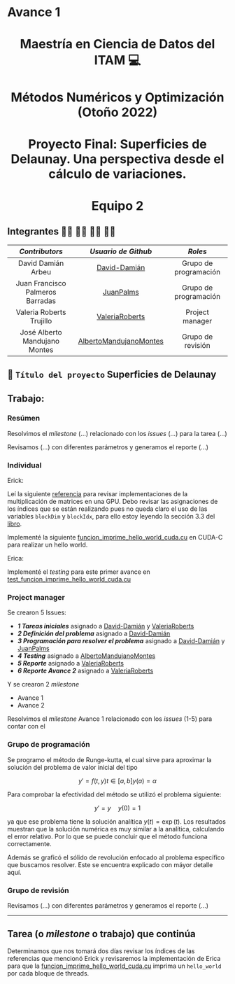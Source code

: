 # Avance 1

<p align = "center">

# <p align = "center"> Maestría en Ciencia de Datos del ITAM :computer:
    
# <p align = "center"> Métodos Numéricos y Optimización (Otoño 2022)    
    
# <p align = "center"> Proyecto Final: Superficies de Delaunay. Una perspectiva desde el cálculo de variaciones.
  
# <p align = "center"> Equipo 2

## Integrantes 👨‍🔬 👨‍🔬 👩‍🔬 👨‍🔬

|     ***Contributors***           |             ***Usuario de Github***                  |  ***Roles***  |                               
|:--------------------------------:|:----------------------------------------------------:|:----------------------:|
|        David Damián Arbeu        |     [David-Damián](https://github.com/David-Damian)  |       Grupo de programación   | 
| Juan Francisco Palmeros Barradas | [JuanPalms](https://github.com/JuanPalms)            |       Grupo de programación   | 
|       Valeria Roberts Trujillo   |  [ValeriaRoberts](https://github.com/ValeriaRoberts) |       Project manager   | 
|  José Alberto Mandujano Montes   | [AlbertoMandujanoMontes](https://github.com/AlbertoMandujanoMontes) |       Grupo de revisión  |

## :rocket: ```Título del proyecto``` Superficies de Delaunay

## Trabajo: 

### Resúmen

Resolvimos el *milestone* (...) relacionado con los *issues* (...) para la tarea (...)

Revisamos (...) con diferentes parámetros y generamos el reporte (...)


### Individual

Erick: 

Leí la siguiente [referencia](http://docs.nvidia.com/cuda/cuda-c-programming-guide/#axzz4cvQxAHMZ) para revisar implementaciones de la multiplicación de matrices en una GPU. Debo revisar las asignaciones de los índices que se están realizando pues no queda claro el uso de las variables `blockDim` y `blockIdx`, para ello estoy leyendo la sección 3.3 del [libro](http://www.hds.bme.hu/~fhegedus/C++/programming_massively_parallel_processors.pdf).

Implementé la siguiente [funcion_imprime_hello_world_cuda.cu](src/funcion_imprime_hello_world_cuda.cu) en CUDA-C para realizar un hello world.

Erica:

Implementé el *testing* para este primer avance en [test_funcion_imprime_hello_world_cuda.cu](src/test/test_funcion_imprime_hello_world_cuda.cu)

### Project manager

Se crearon 5 Issues:
* ***1 Tareas iniciales*** asignado a [David-Damián](https://github.com/David-Damian) y [ValeriaRoberts](https://github.com/ValeriaRoberts)
* ***2 Definición del problema*** asignado a [David-Damián](https://github.com/David-Damian)
* ***3 Programación para resolver el problema*** asignado a [David-Damián](https://github.com/David-Damian) y [JuanPalms](https://github.com/JuanPalms)
* ***4 Testing*** asignado a [AlbertoMandujanoMontes](https://github.com/AlbertoMandujanoMontes)
* ***5 Reporte*** asignado a [ValeriaRoberts](https://github.com/ValeriaRoberts)
* ***6 Reporte Avance 2*** asignado a [ValeriaRoberts](https://github.com/ValeriaRoberts)

Y se crearon 2 *milestone*
* Avance 1
* Avance 2

Resolvimos el *milestone* Avance 1 relacionado con los *issues* (1-5) para contar con el 

### Grupo de programación

Se programo el método de Runge-kutta, el cual sirve para aproximar la solución del problema de valor inicial del tipo

$$y'=f(t,y)   t\in[a,b] y (a)=\alpha$$

Para comprobar la efectividad del método se utilizó el problema siguiente:

$$ y'=y\quad y(0)=1 $$ 

ya que ese problema tiene la solución analítica $y(t)=\exp(t)$.
Los resultados muestran que la solución numérica es muy similar a la analítica, calculando el error relativo. Por lo que se puede concluir que el método funciona correctamente.

Además se graficó el sólido de revolución enfocado al problema específico que buscamos resolver. Este se encuentra explicado con máyor detalle aquí.

### Grupo de revisión

Revisamos (...) con diferentes parámetros y generamos el reporte (...)


---

## Tarea (o *milestone* o trabajo) que continúa

Determinamos que nos tomará dos días revisar los índices de las referencias que mencionó Erick y revisaremos la implementación de Erica para que la [funcion_imprime_hello_world_cuda.cu](src/funcion_imprime_hello_world_cuda.cu) imprima un `hello_world` por cada bloque de threads.

